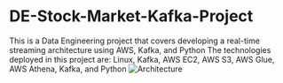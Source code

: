 # DE-Stock-Market-Kafka-Project
This is a Data Engineering project that covers developing a real-time streaming architecture using AWS, Kafka, and Python
The technologies deployed in this project are: Linux, Kafka, AWS EC2, AWS S3, AWS Glue, AWS Athena, Kafka, and Python
![Architecture](https://github.com/mawaisds/DE-Stock-Market-Kafka-Project/assets/41076859/3e5613df-cff1-44e8-a27b-179b3a6e5ef8)

